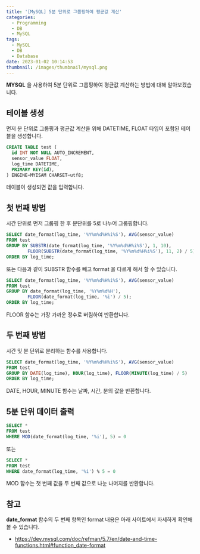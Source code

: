 ```yaml
---
title: '[MySQL] 5분 단위로 그룹핑하여 평균값 계산'
categories:
  - Programming
  - DB
  - MySQL
tags:
  - MySQL
  - DB
  - Database
date: 2023-01-02 10:14:53
thumbnail: /images/thumbnail/mysql.png
---
```


**MYSQL** 을 사용하여 5분 단위로 그룹핑하여 평균값 계산하는 방법에 대해 알아보겠습니다.

## 테이블 생성

먼저 분 단위로 그룹핑과 평균값 계산을 위해 DATETIME, FLOAT 타입이 포함된 테이블을 생성합니다.

```sql
CREATE TABLE test (
  id INT NOT NULL AUTO_INCREMENT,
  sensor_value FLOAT,
  log_time DATETIME,
  PRIMARY KEY(id),
) ENGINE=MYISAM CHARSET=utf8;
```

테이블이 생성되면 값을 입력합니다.

## 첫 번째 방법

시간 단위로 먼저 그룹핑 한 후 분단위를 5로 나누어 그룹핑합니다.

```sql
SELECT date_format(log_time, '%Y%m%d%H%i%S'), AVG(sensor_value)
FROM test
GROUP BY SUBSTR(date_format(log_time, '%Y%m%d%H%i%S'), 1, 10),
        FLOOR(SUBSTR(date_format(log_time, '%Y%m%d%H%i%S'), 11, 2) / 5)
ORDER BY log_time;
```

또는 다음과 같이 SUBSTR 함수를 빼고 format 을 다르게 해서 할 수 있습니다.

```sql
SELECT date_format(log_time, '%Y%m%d%H%i%S'), AVG(sensor_value)
FROM test
GROUP BY date_format(log_time, '%Y%m%d%H'),
        FLOOR(date_format(log_time, '%i') / 5);
ORDER BY log_time;
```

FLOOR 함수는 가장 가까운 정수로 버림하여 반환합니다.

## 두 번째 방법

시간 및 분 단위로 분리하는 함수를 사용합니다.

```sql
SELECT date_format(log_time, '%Y%m%d%H%i%S'), AVG(sensor_value)
FROM test
GROUP BY DATE(log_time), HOUR(log_time), FLOOR(MINUTE(log_time) / 5)
ORDER BY log_time;
```

DATE, HOUR, MINUTE 함수는 날짜, 시간, 분의 값을 반환합니다.

## 5분 단위 데이터 출력

```sql
SELECT *
FROM test
WHERE MOD(date_format(log_time, '%i'), 5) = 0
```

또는

```sql
SELECT *
FROM test
WHERE date_format(log_time, '%i') % 5 = 0
```

MOD 함수는 첫 번째 값을 두 번째 값으로 나눈 나머지를 반환합니다.

## 참고

**date_format** 함수의 두 번째 항목인 format 내용은 아래 사이트에서 자세하게 확인해 볼 수 있습니다.

- https://dev.mysql.com/doc/refman/5.7/en/date-and-time-functions.html#function_date-format
